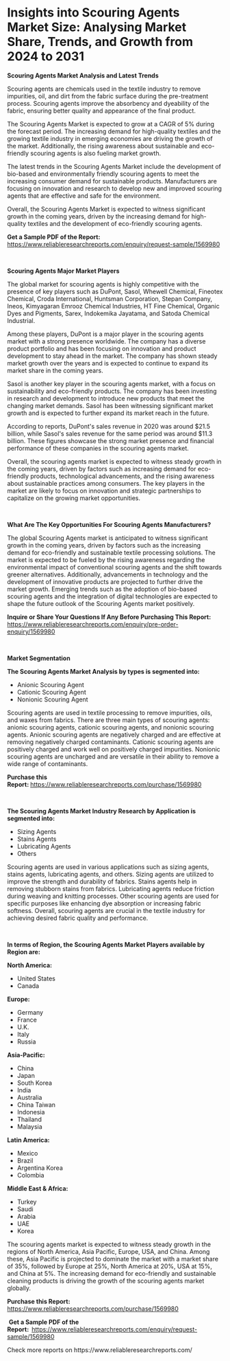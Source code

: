<p><h1>Insights into Scouring Agents Market Size: Analysing Market Share, Trends, and Growth from 2024 to 2031</h1></p><p><strong>Scouring Agents Market Analysis and Latest Trends</strong></p>
<p><p>Scouring agents are chemicals used in the textile industry to remove impurities, oil, and dirt from the fabric surface during the pre-treatment process. Scouring agents improve the absorbency and dyeability of the fabric, ensuring better quality and appearance of the final product.</p><p>The Scouring Agents Market is expected to grow at a CAGR of 5% during the forecast period. The increasing demand for high-quality textiles and the growing textile industry in emerging economies are driving the growth of the market. Additionally, the rising awareness about sustainable and eco-friendly scouring agents is also fueling market growth.</p><p>The latest trends in the Scouring Agents Market include the development of bio-based and environmentally friendly scouring agents to meet the increasing consumer demand for sustainable products. Manufacturers are focusing on innovation and research to develop new and improved scouring agents that are effective and safe for the environment.</p><p>Overall, the Scouring Agents Market is expected to witness significant growth in the coming years, driven by the increasing demand for high-quality textiles and the development of eco-friendly scouring agents.</p></p>
<p><strong>Get a Sample PDF of the Report:&nbsp;</strong> <a href="https://www.reliableresearchreports.com/enquiry/request-sample/1569980">https://www.reliableresearchreports.com/enquiry/request-sample/1569980</a></p>
<p>&nbsp;</p>
<p><strong>Scouring Agents Major Market Players</strong></p>
<p><p>The global market for scouring agents is highly competitive with the presence of key players such as DuPont, Sasol, Whewell Chemical, Fineotex Chemical, Croda International, Huntsman Corporation, Stepan Company, Ineos, Kimyagaran Emrooz Chemical Industries, HT Fine Chemical, Organic Dyes and Pigments, Sarex, Indokemika Jayatama, and Satoda Chemical Industrial.</p><p>Among these players, DuPont is a major player in the scouring agents market with a strong presence worldwide. The company has a diverse product portfolio and has been focusing on innovation and product development to stay ahead in the market. The company has shown steady market growth over the years and is expected to continue to expand its market share in the coming years.</p><p>Sasol is another key player in the scouring agents market, with a focus on sustainability and eco-friendly products. The company has been investing in research and development to introduce new products that meet the changing market demands. Sasol has been witnessing significant market growth and is expected to further expand its market reach in the future.</p><p>According to reports, DuPont's sales revenue in 2020 was around $21.5 billion, while Sasol's sales revenue for the same period was around $11.3 billion. These figures showcase the strong market presence and financial performance of these companies in the scouring agents market.</p><p>Overall, the scouring agents market is expected to witness steady growth in the coming years, driven by factors such as increasing demand for eco-friendly products, technological advancements, and the rising awareness about sustainable practices among consumers. The key players in the market are likely to focus on innovation and strategic partnerships to capitalize on the growing market opportunities.</p></p>
<p>&nbsp;</p>
<p><strong>What Are The Key Opportunities For Scouring Agents Manufacturers?</strong></p>
<p><p>The global Scouring Agents market is anticipated to witness significant growth in the coming years, driven by factors such as the increasing demand for eco-friendly and sustainable textile processing solutions. The market is expected to be fueled by the rising awareness regarding the environmental impact of conventional scouring agents and the shift towards greener alternatives. Additionally, advancements in technology and the development of innovative products are projected to further drive the market growth. Emerging trends such as the adoption of bio-based scouring agents and the integration of digital technologies are expected to shape the future outlook of the Scouring Agents market positively.</p></p>
<p><strong>Inquire or Share Your Questions If Any Before Purchasing This Report:</strong> <a href="https://www.reliableresearchreports.com/enquiry/pre-order-enquiry/1569980">https://www.reliableresearchreports.com/enquiry/pre-order-enquiry/1569980</a></p>
<p>&nbsp;</p>
<p><strong>Market Segmentation</strong></p>
<p><strong>The Scouring Agents Market Analysis by types is segmented into:</strong></p>
<p><ul><li>Anionic Scouring Agent</li><li>Cationic Scouring Agent</li><li>Nonionic Scouring Agent</li></ul></p>
<p><p>Scouring agents are used in textile processing to remove impurities, oils, and waxes from fabrics. There are three main types of scouring agents: anionic scouring agents, cationic scouring agents, and nonionic scouring agents. Anionic scouring agents are negatively charged and are effective at removing negatively charged contaminants. Cationic scouring agents are positively charged and work well on positively charged impurities. Nonionic scouring agents are uncharged and are versatile in their ability to remove a wide range of contaminants.</p></p>
<p><strong>Purchase this Report:&nbsp;</strong><a href="https://www.reliableresearchreports.com/purchase/1569980">https://www.reliableresearchreports.com/purchase/1569980</a></p>
<p>&nbsp;</p>
<p><strong>The Scouring Agents Market Industry Research by Application is segmented into:</strong></p>
<p><ul><li>Sizing Agents</li><li>Stains Agents</li><li>Lubricating Agents</li><li>Others</li></ul></p>
<p><p>Scouring agents are used in various applications such as sizing agents, stains agents, lubricating agents, and others. Sizing agents are utilized to improve the strength and durability of fabrics. Stains agents help in removing stubborn stains from fabrics. Lubricating agents reduce friction during weaving and knitting processes. Other scouring agents are used for specific purposes like enhancing dye absorption or increasing fabric softness. Overall, scouring agents are crucial in the textile industry for achieving desired fabric quality and performance.</p></p>
<p>&nbsp;</p>
<p><strong>In terms of Region, the Scouring Agents Market Players available by Region are:</strong></p>
<p>
    <p> <strong> North America: </strong>
        <ul>
            <li>United States</li>
            <li>Canada</li>
        </ul>
        </p> 
    <p> <strong> Europe: </strong>
        <ul>
            <li>Germany</li>
            <li>France</li>
            <li>U.K.</li>
            <li>Italy</li>
            <li>Russia</li>
        </ul>
        </p> 
    <p> <strong> Asia-Pacific: </strong>
        <ul>
            <li>China</li>
            <li>Japan</li>
            <li>South Korea</li>
            <li>India</li>
            <li>Australia</li>
            <li>China Taiwan</li>
            <li>Indonesia</li>
            <li>Thailand</li>
            <li>Malaysia</li>
        </ul>
        </p> 
    <p> <strong> Latin America: </strong>
        <ul>
            <li>Mexico</li>
            <li>Brazil</li>
            <li>Argentina Korea</li>
            <li>Colombia</li>
        </ul>
        </p> 
    <p> <strong> Middle East & Africa: </strong>
        <ul>
            <li>Turkey</li>
            <li>Saudi</li>
            <li>Arabia</li>
            <li>UAE</li>
            <li>Korea</li>
        </ul>
    </p>
    </p>
<p><p>The scouring agents market is expected to witness steady growth in the regions of North America, Asia Pacific, Europe, USA, and China. Among these, Asia Pacific is projected to dominate the market with a market share of 35%, followed by Europe at 25%, North America at 20%, USA at 15%, and China at 5%. The increasing demand for eco-friendly and sustainable cleaning products is driving the growth of the scouring agents market globally.</p></p>
<p><strong>Purchase this Report: </strong><a href="https://www.reliableresearchreports.com/purchase/1569980">https://www.reliableresearchreports.com/purchase/1569980</a></p>
<p>&nbsp;<strong>Get a Sample PDF of the Report:&nbsp;&nbsp;</strong><a href="https://www.reliableresearchreports.com/enquiry/request-sample/1569980">https://www.reliableresearchreports.com/enquiry/request-sample/1569980</a></p>
<p><strong></strong></p>
<p>Check more reports on https://www.reliableresearchreports.com/</p>